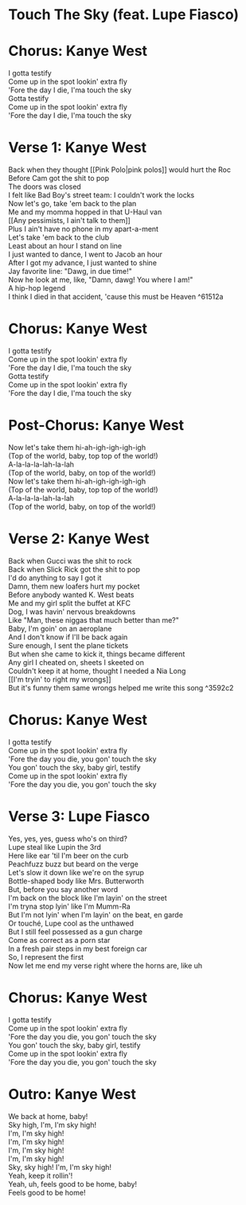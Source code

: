 # Touch The Sky (feat. Lupe Fiasco)

# Chorus: Kanye West

I gotta testify  
Come up in the spot lookin' extra fly  
'Fore the day I die, I'ma touch the sky  
Gotta testify  
Come up in the spot lookin' extra fly  
'Fore the day I die, I'ma touch the sky  

# Verse 1: Kanye West

Back when they thought [[Pink Polo|pink polos]] would hurt the Roc  
Before Cam got the shit to pop  
The doors was closed  
I felt like Bad Boy's street team: I couldn't work the locks  
Now let's go, take 'em back to the plan  
Me and my momma hopped in that U-Haul van  
[[Any pessimists, I ain't talk to them]]  
Plus I ain't have no phone in my apart-a-ment  
Let's take 'em back to the club  
Least about an hour I stand on line  
I just wanted to dance, I went to Jacob an hour  
After I got my advance, I just wanted to shine  
Jay favorite line: "Dawg, in due time!"  
Now he look at me, like, "Damn, dawg! You where I am!"  
A hip-hop legend  
I think I died in that accident, 'cause this must be Heaven ^61512a

# Chorus: Kanye West

I gotta testify  
Come up in the spot lookin' extra fly  
'Fore the day I die, I'ma touch the sky  
Gotta testify  
Come up in the spot lookin' extra fly  
'Fore the day I die, I'ma touch the sky  

# Post-Chorus: Kanye West

Now let's take them hi-ah-igh-igh-igh-igh  
(Top of the world, baby, top top of the world!)  
A-la-la-la-lah-la-lah  
(Top of the world, baby, on top of the world!)  
Now let's take them hi-ah-igh-igh-igh-igh  
(Top of the world, baby, top top of the world!)  
A-la-la-la-lah-la-lah  
(Top of the world, baby, on top of the world!)  

# Verse 2: Kanye West

Back when Gucci was the shit to rock  
Back when Slick Rick got the shit to pop  
I'd do anything to say I got it  
Damn, them new loafers hurt my pocket  
Before anybody wanted K. West beats  
Me and my girl split the buffet at KFC  
Dog, I was havin' nervous breakdowns  
Like "Man, these niggas that much better than me?"  
Baby, I'm goin' on an aeroplane  
And I don't know if I'll be back again  
Sure enough, I sent the plane tickets  
But when she came to kick it, things became different  
Any girl I cheated on, sheets I skeeted on  
Couldn't keep it at home, thought I needed a Nia Long  
[[I'm tryin' to right my wrongs]]  
But it's funny them same wrongs helped me write this song ^3592c2

# Chorus: Kanye West

I gotta testify  
Come up in the spot lookin' extra fly  
'Fore the day you die, you gon' touch the sky  
You gon' touch the sky, baby girl, testify  
Come up in the spot lookin' extra fly  
'Fore the day you die, you gon' touch the sky  

# Verse 3: Lupe Fiasco

Yes, yes, yes, guess who's on third?  
Lupe steal like Lupin the 3rd  
Here like ear 'til I'm beer on the curb  
Peachfuzz buzz but beard on the verge  
Let's slow it down like we're on the syrup  
Bottle-shaped body like Mrs. Butterworth  
But, before you say another word  
I'm back on the block like I'm layin' on the street  
I'm tryna stop lyin' like I'm Mumm-Ra  
But I'm not lyin' when I'm layin' on the beat, en garde  
Or touché, Lupe cool as the unthawed  
But I still feel possessed as a gun charge  
Come as correct as a porn star  
In a fresh pair steps in my best foreign car  
So, I represent the first  
Now let me end my verse right where the horns are, like uh  

# Chorus: Kanye West

I gotta testify  
Come up in the spot lookin' extra fly  
'Fore the day you die, you gon' touch the sky  
You gon' touch the sky, baby girl, testify  
Come up in the spot lookin' extra fly  
'Fore the day you die, you gon' touch the sky  

# Outro: Kanye West

We back at home, baby!  
Sky high, I'm, I'm sky high!  
I'm, I'm sky high!  
I'm, I'm sky high!  
I'm, I'm sky high!  
I'm, I'm sky high!  
Sky, sky high! I'm, I'm sky high!  
Yeah, keep it rollin'!  
Yeah, uh, feels good to be home, baby!  
Feels good to be home!
